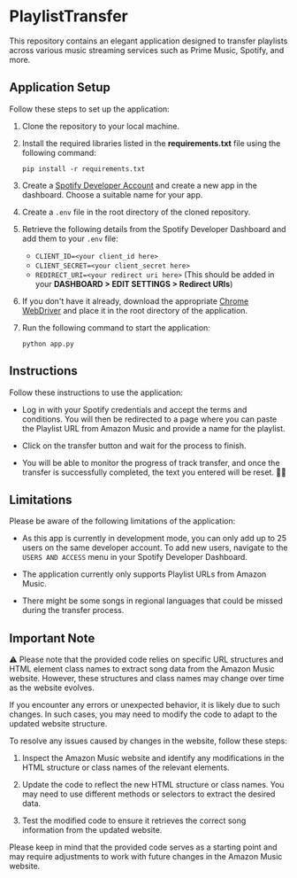# PlaylistTransfer

This repository contains an elegant application designed to transfer playlists across various music streaming services such as Prime Music, Spotify, and more.

## Application Setup

Follow these steps to set up the application:

1. Clone the repository to your local machine.

2. Install the required libraries listed in the **requirements.txt** file using the following command:

      `pip install -r requirements.txt`

3. Create a [Spotify Developer Account](https://developer.spotify.com/dashboard/login) and create a new app in the dashboard. Choose a suitable name for your app.

4. Create a `.env` file in the root directory of the cloned repository.

5. Retrieve the following details from the Spotify Developer Dashboard and add them to your `.env` file:
 
      - `CLIENT_ID=<your client_id here>`
      - `CLIENT_SECRET=<your client_secret here>` 
      - `REDIRECT_URI=<your redirect uri here>`
      (This should be added in your **DASHBOARD > EDIT SETTINGS > Redirect URIs**)

6. If you don't have it already, download the appropriate [Chrome WebDriver](https://chromedriver.chromium.org/downloads) and place it in the root directory of the application.

7. Run the following command to start the application:

      `python app.py`


## Instructions

Follow these instructions to use the application:

- Log in with your Spotify credentials and accept the terms and conditions. You will then be redirected to a page where you can paste the Playlist URL from Amazon Music and provide a name for the playlist.

- Click on the transfer button and wait for the process to finish. 

- You will be able to monitor the progress of track transfer, and once the transfer is successfully completed, the text you entered will be reset. 🎉🎊
## Limitations

Please be aware of the following limitations of the application:

- As this app is currently in development mode, you can only add up to 25 users on the same developer account. To add new users, navigate to the `USERS AND ACCESS` menu in your Spotify Developer Dashboard.

- The application currently only supports Playlist URLs from Amazon Music.

- There might be some songs in regional languages that could be missed during the transfer process.

## Important Note

⚠️ Please note that the provided code relies on specific URL structures and HTML element class names to extract song data from the Amazon Music website. However, these structures and class names may change over time as the website evolves.

If you encounter any errors or unexpected behavior, it is likely due to such changes. In such cases, you may need to modify the code to adapt to the updated website structure.

To resolve any issues caused by changes in the website, follow these steps:

1. Inspect the Amazon Music website and identify any modifications in the HTML structure or class names of the relevant elements.

2. Update the code to reflect the new HTML structure or class names. You may need to use different methods or selectors to extract the desired data.

3. Test the modified code to ensure it retrieves the correct song information from the updated website.

Please keep in mind that the provided code serves as a starting point and may require adjustments to work with future changes in the Amazon Music website.
